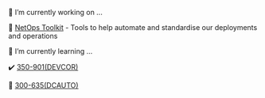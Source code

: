 <!--
**dmonagh4n/dmonagh4n** is a ✨ _special_ ✨ repository because its `README.md` (this file) appears on your GitHub profile.

Here are some ideas to get you started:

- 🔭 I’m currently working on ...
- 🌱 I’m currently learning ...
- 👯 I’m looking to collaborate on ...
- 🤔 I’m looking for help with ...
- 💬 Ask me about ...
- 📫 How to reach me: ...
- 😄 Pronouns: ...
- ⚡ Fun fact: ...
-->

:gem: I’m currently working on ...

:round_pushpin: [NetOps Toolkit](https://github.com/dmonagh4n/netops_toolkit) - Tools to help automate and standardise our deployments and operations

:gem: I’m currently learning ...

:heavy_check_mark: [350-901(DEVCOR)](https://developer.cisco.com/certification/exam-topic-core/)

:round_pushpin: [300-635(DCAUTO)](https://developer.cisco.com/certification/exam-topic-dc-auto/)